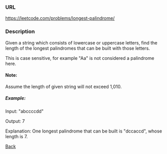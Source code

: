 ### URL

https://leetcode.com/problems/longest-palindrome/

### Description


Given a string which consists of lowercase or uppercase letters, find the length of the longest palindromes that can be built with those letters.

This is case sensitive, for example "Aa" is not considered a palindrome here.

#### Note:
Assume the length of given string will not exceed 1,010.

##### Example:

Input:
"abccccdd"

Output:
7

Explanation:
One longest palindrome that can be built is "dccaccd", whose length is 7.

[Back](readme.md)